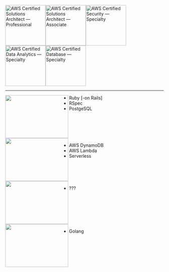 <img src= "https://user-images.githubusercontent.com/578554/235350365-63d6a11a-91e1-432e-9ab3-7239435296e5.png" alt="AWS Certified Solutions Architect &mdash; Professional" title="AWS Certified Solutions Architect &mdash; Professional" width="128" height="128"><img src= "https://user-images.githubusercontent.com/578554/235350396-95c6338c-3319-4eee-bbe5-98cb7316c79c.png" alt="AWS Certified Solutions Architect &mdash; Associate" title="AWS Certified Solutions Architect &mdash; Associate" width="128" height="128"><img src= "https://user-images.githubusercontent.com/578554/235350436-baacd092-e07f-46b4-867f-3b69017a6257.png" alt="AWS Certified Security &mdash; Specialty" title="AWS Certified Security &mdash; Specialty" width="128" height="128"><img src= "https://user-images.githubusercontent.com/578554/235350464-4935e0f3-e0a1-44c7-8d1e-f8490b643f65.png" alt="AWS Certified Data Analytics &mdash; Specialty" title="AWS Certified Data Analytics &mdash; Specialty" width="128" height="128"><img src= "https://user-images.githubusercontent.com/578554/235350450-a96609f0-aa00-47d2-847d-bf9a09daae01.png" alt="AWS Certified Database &mdash; Specialty" title="AWS Certified Database &mdash; Specialty" width="128" height="128">

---

<img src= "https://user-images.githubusercontent.com/578554/235348808-22f4dea5-7092-4218-a96d-41104bdd1552.png" alt="" title="" width="200" height="136" align="left">
<ul>
  <li>Ruby [-on Rails]</li>
  <li>RSpec</li>
  <li>PostgeSQL</li>
 </ul>
<br clear="left">

<img src= "https://user-images.githubusercontent.com/578554/235350162-dad9522d-d6d7-4b8f-ae63-7427df451ed3.png" alt="" title="" width="200" height="136" align="left">
<ul>
  <li>AWS DynamoDB</li>
  <li>AWS Lambda</li>
  <li>Serverless</li>
 </ul>
<br clear="left">

<img src= "https://user-images.githubusercontent.com/578554/235350225-5f67dcc2-0221-4532-99ff-214e04b2ada7.png" alt="" title="" width="200" height="136" align="left">
<ul>
  <li>???</li>
 </ul>
<br clear="left">

<img src= "https://user-images.githubusercontent.com/578554/235350249-2f2116a5-026b-4462-8e65-35eda2ac6616.png" alt="" title="" width="200" height="136" align="left">
<ul>
  <li>Golang</li>
 </ul>
<br clear="left">
